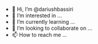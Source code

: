 - 👋 Hi, I’m @dariushbassiri
- 👀 I’m interested in ...
- 🌱 I’m currently learning ...
- 💞️ I’m looking to collaborate on ...
- 📫 How to reach me ...

<!---
dariushbassiri/dariushbassiri is a ✨ special ✨ repository because its `README.md` (this file) appears on your GitHub profile.
You can click the Preview link to take a look at your changes.
--->

